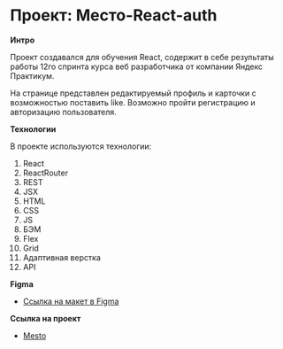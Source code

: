 # Проект: Место-React-auth

**Интро**

Проект создавался для обучения React, содержит в себе результаты работы 12го спринта курса веб разработчика от компании Яндекс Практикум.

На странице представлен редактируемый профиль и карточки с возможностью поставить like. Возможно пройти регистрацию и авторизацию пользователя.

**Технологии**

В проекте используются технологии:
1. React
2. ReactRouter
3. REST
4. JSX
5. HTML
6. CSS
7. JS
8. БЭМ
9. Flex
10. Grid
11. Адаптивная верстка
12. API


**Figma**

* [Ссылка на макет в Figma](https://www.figma.com/file/2cn9N9jSkmxD84oJik7xL7/JavaScript.-Sprint-4?node-id=0%3A1)

**Ссылка на проект**

* [Mesto](https://kiokoshinkai.github.io/react-mesto-auth/)
